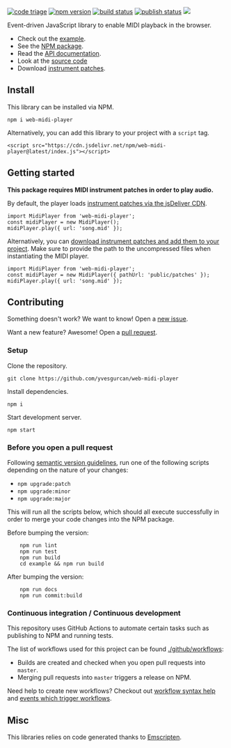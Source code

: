 [![code triage](https://www.codetriage.com/yvesgurcan/web-midi-player/badges/users.svg)](https://www.codetriage.com/yvesgurcan/web-midi-player)
[![npm version](https://badge.fury.io/js/web-midi-player.svg)](https://badge.fury.io/js/web-midi-player)
[![build status](https://github.com/yvesgurcan/web-midi-player/workflows/Build/badge.svg)](https://github.com/yvesgurcan/web-midi-player/actions?query=workflow%3ABuild)
[![publish status](https://github.com/yvesgurcan/web-midi-player/workflows/Publish/badge.svg)](https://github.com/yvesgurcan/web-midi-player/actions?query=workflow%3APublish)
[![](https://data.jsdelivr.com/v1/package/npm/web-midi-player/badge?style=rounded)](https://www.jsdelivr.com/package/npm/web-midi-player)

Event-driven JavaScript library to enable MIDI playback in the browser.

-   Check out the [example](https://midi.yvesgurcan.com/example/).
-   See the [NPM package](https://npmjs.com/package/web-midi-player).
-   Read the [API documentation](https://midi.yvesgurcan.com/doc/).
-   Look at the [source code](https://github.com/yvesgurcan/web-midi-player)
-   Download [instrument patches](https://github.com/yvesgurcan/midi-instrument-patches/releases/latest/download/patches.zip).

## Install

This library can be installed via NPM.

    npm i web-midi-player

Alternatively, you can add this library to your project with a `script` tag.

    <script src="https://cdn.jsdelivr.net/npm/web-midi-player@latest/index.js"></script>

## Getting started

**This package requires MIDI instrument patches in order to play audio.**

By default, the player loads [instrument patches via the jsDeliver CDN](https://www.jsdelivr.com/package/npm/midi-instrument-patches).

    import MidiPlayer from 'web-midi-player';
    const midiPlayer = new MidiPlayer();
    midiPlayer.play({ url: 'song.mid' });

Alternatively, you can [download instrument patches and add them to your project](https://github.com/yvesgurcan/midi-instrument-patches/releases/latest/download/patches.zip). Make sure to provide the path to the uncompressed files when instantiating the MIDI player.

    import MidiPlayer from 'web-midi-player';
    const midiPlayer = new MidiPlayer({ pathUrl: 'public/patches' });
    midiPlayer.play({ url: 'song.mid' });

## Contributing

Something doesn't work? We want to know! Open a [new issue](https://github.com/yvesgurcan/web-midi-player/issues/new).

Want a new feature? Awesome! Open a [pull request](https://github.com/yvesgurcan/web-midi-player/compare).

### Setup

Clone the repository.

    git clone https://github.com/yvesgurcan/web-midi-player

Install dependencies.

    npm i

Start development server.

    npm start

### Before you open a pull request

Following [semantic version guidelines](https://semver.org/), run one of the following scripts depending on the nature of your changes:

-   `npm upgrade:patch`
-   `npm upgrade:minor`
-   `npm upgrade:major`

This will run all the scripts below, which should all execute successfully in order to merge your code changes into the NPM package.

Before bumping the version:

```
    npm run lint
    npm run test
    npm run build
    cd example && npm run build
```

After bumping the version:

```
    npm run docs
    npm run commit:build
```

### Continuous integration / Continuous development

This repository uses GitHub Actions to automate certain tasks such as publishing to NPM and running tests.

The list of workflows used for this project can be found [./github/workflows](here):

-   Builds are created and checked when you open pull requests into `master`.
-   Merging pull requests into `master` triggers a release on NPM.

Need help to create new workflows? Checkout out [workflow syntax help](https://help.github.com/en/actions/automating-your-workflow-with-github-actions/workflow-syntax-for-github-actions) and [events which trigger workflows](https://help.github.com/en/actions/automating-your-workflow-with-github-actions/events-that-trigger-workflows#webhook-events).

## Misc

This libraries relies on code generated thanks to [Emscripten](https://github.com/emscripten-core/emscripten).
